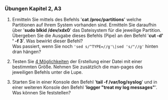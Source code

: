 ### Übungen Kapitel 2, A3

1. Ermitteln Sie mittels des Befehls '**cat /proc/partitions**' welche Partitionen auf Ihrem System vorhanden sind. Ermitteln Sie daraufhin über '**sudo blkid /dev/xdx0**' das Dateisystem für die jeweilige Partition. Übergeben Sie die Ausgabe dieses Befehls \(Pipe\) an den Befehl '**cut -d' ' -f 3**'. Was bewirkt dieser Befehl?  
   Was passiert, wenn Sie noch `'sed s/^TYPE=//g'\|sed 's/"//g'` hinten dran hängen?

2. Testen Sie [4 Möglichkeiten](https://www.ostechnix.com/create-files-certain-size-linux/) der Erstellung einer Datei mit einer bestimmten Größe. Nehmen Sie zusätzlich die man-pages des jeweiligen Befehls unter die Lupe.

3. Starten Sie in einer Konsole den Befehl '**tail -f /var/log/syslog**' und in einer weiteren Konsole den Befehl '**logger "treat my log messages"**'. Was können Sie feststellen?



